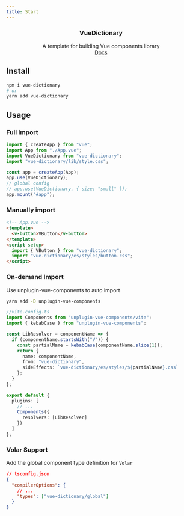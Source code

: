 ```yaml
---
title: Start
---
```


<div align="center">
<h3>VueDictionary</h3>
<span>A template for building Vue components library</span> 
<br>
<a  href="https://soullyoko.github.io/vue-dictionary/">Docs</a>
</div>

## Install

```bash
npm i vue-dictionary
# or
yarn add vue-dictionary
```

## Usage

### Full Import

```ts
import { createApp } from "vue";
import App from "./App.vue";
import VueDictionary from "vue-dictionary";
import "vue-dictionary/lib/style.css";

const app = createApp(App);
app.use(VueDictionary);
// global config
// app.use(VueDictionary, { size: "small" });
app.mount("#app");
```

### Manually import

```html
<!-- App.vue -->
<template>
  <v-button>VButton</v-button>
</template>
<script setup>
  import { VButton } from "vue-dictionary";
  import "vue-dictionary/es/styles/button.css";
</script>
```

### On-demand Import

Use unplugin-vue-components to auto import

```bash
yarn add -D unplugin-vue-components
```

```ts
//vite.config.ts
import Components from "unplugin-vue-components/vite";
import { kebabCase } from "unplugin-vue-components";

const LibResolver = componentName => {
  if (componentName.startsWith("V")) {
    const partialName = kebabCase(componentName.slice(1));
    return {
      name: componentName,
      from: "vue-dictionary",
      sideEffects: `vue-dictionary/es/styles/${partialName}.css`
    };
  }
};

export default {
  plugins: [
    // ...
    Components({
      resolvers: [LibResolver]
    })
  ]
};
```

### Volar Support

Add the global component type definition for `Volar`

```json
// tsconfig.json
{
  "compilerOptions": {
    // ...
    "types": ["vue-dictionary/global"]
  }
}
```
